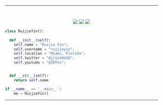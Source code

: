 ---
<br>

<p>
<div align="center">
  <img src="https://img.shields.io/badge/-HTML-c58545?style=for-the-badge&logo=html5&logoColor=c58545&labelColor=282828">
  <img src="https://img.shields.io/badge/-CSS-d1a01f?style=for-the-badge&logo=css3&logoColor=d1a01f&labelColor=282828">
  <img src="https://img.shields.io/badge/-Python-98b982?style=for-the-badge&logo=python&logoColor=98b982&labelColor=282828">
</div>
</p>

```python
class RuijieYin():
    
  def __init__(self):
    self.name = "Ruijie Yin";
    self.username = "ruijieyin";
    self.location = "Miami, Florida";
    self.twitter = "@jryin0428";
    self.youtube = "@JRYin";

  
  def __str__(self):
    return self.name

if __name__ == '__main__':
    me = RuijieYin()
```



------
